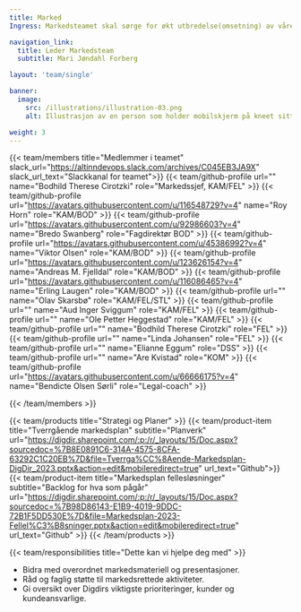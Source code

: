 ```yaml
---
title: Marked
Ingress: Markedsteamet skal sørge for økt utbredelse(omsetning) av våre produktportefølje(fellesløsninger). Dette i henhold til en markedsplan som er gjeldende til enhver tid. Alt som kan tilbys et marked enten for oppmerksomhet, eie, bruk eller forbruk, og som kan tilfredsstille et ønske eller et behov, er innenfor teamets interesse. Målet er at omsetningen av våre produkter skal opp, og at vi får flere kunder til vår produktportefølje(fellesløsninger).

navigation_link:
  title: Leder Markedsteam
  subtitle: Mari Jøndahl Forberg

layout: 'team/single'

banner:
  image:
    src: /illustrations/illustration-03.png
    alt: Illustrasjon av en person som holder mobilskjerm på kneet sitt

weight: 3
---
```


{{< team/members title="Medlemmer i teamet" slack_url="https://altinndevops.slack.com/archives/C045EB3JA9X" slack_url_text="Slackkanal for teamet">}}
{{< team/github-profile url="" name="Bodhild Therese Cirotzki" role="Markedssjef, KAM/FEL" >}}
{{< team/github-profile url="https://avatars.githubusercontent.com/u/116548729?v=4" name="Roy Horn" role="KAM/BOD" >}}
{{< team/github-profile url="https://avatars.githubusercontent.com/u/92986603?v=4" name="Bredo Swanberg" role="Fagdirektør BOD" >}}
{{< team/github-profile url="https://avatars.githubusercontent.com/u/45386992?v=4" name="Viktor Olsen" role="KAM/BOD" >}}
{{< team/github-profile url="https://avatars.githubusercontent.com/u/123626154?v=4" name="Andreas M. Fjelldal" role="KAM/BOD" >}}
{{< team/github-profile url="https://avatars.githubusercontent.com/u/116086465?v=4" name="Erling Laugen" role="KAM/BOD" >}}
{{< team/github-profile url="" name="Olav Skarsbø" role="KAM/FEL/STL" >}}
{{< team/github-profile url="" name="Aud Inger Sviggum" role="KAM/FEL" >}}
{{< team/github-profile url="" name="Ole Petter Heggestad" role="KAM/FEL" >}}
{{< team/github-profile url="" name="Bodhild Therese Cirotzki" role="FEL" >}}
{{< team/github-profile url="" name="Linda Johansen" role="FEL" >}}
{{< team/github-profile url="" name="Elianne Eggum" role="DSS" >}}
{{< team/github-profile url="" name="Are Kvistad" role="KOM" >}}
{{< team/github-profile url="https://avatars.githubusercontent.com/u/66666175?v=4" name="Bendicte Olsen Sørli" role="Legal-coach" >}}

{{< /team/members >}}

{{< team/products title="Strategi og Planer" >}}
{{< team/product-item title="Tverrgående markedsplan" subtitle="Planverk" url="https://digdir.sharepoint.com/:p:/r/_layouts/15/Doc.aspx?sourcedoc=%7B8E0891C6-314A-4575-8CFA-63292C1C20EB%7D&file=Tverrga%CC%8Aende-Markedsplan-DigDir_2023.pptx&action=edit&mobileredirect=true" url_text="Github">}}
{{< team/product-item title="Markedsplan fellesløsninger" subtitle="Backlog for hva som pågår" url="https://digdir.sharepoint.com/:p:/r/_layouts/15/Doc.aspx?sourcedoc=%7B98D86143-E1B9-4019-9DDC-72B1F5DD530E%7D&file=Markedsplan-2023-Fellel%C3%B8sninger.pptx&action=edit&mobileredirect=true" url_text="Github" >}}
{{< /team/products >}}

{{< team/responsibilities title="Dette kan vi hjelpe deg med" >}}

- Bidra med overordnet markedsmateriell og presentasjoner.
- Råd og faglig støtte til markedsrettede aktiviteter.
- Gi oversikt over Digdirs viktigste prioriteringer, kunder og kundeansvarlige.
